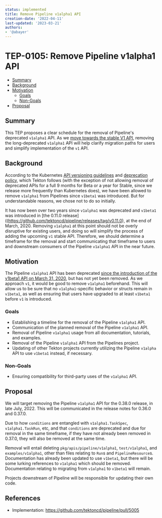 ```yaml
---
status: implemented
title: Remove Pipeline v1alpha1 API
creation-date: '2022-04-11'
last-updated: '2023-03-21'
authors:
- '@abayer'
---
```


# TEP-0105: Remove Pipeline v1alpha1 API

<!-- toc -->
- [Summary](#summary)
- [Background](#background)
- [Motivation](#motivation)
  - [Goals](#goals)
  - [Non-Goals](#non-goals)
- [Proposal](#proposal)
<!-- /toc -->

## Summary

This TEP proposes a clear schedule for the removal of Pipeline's deprecated
`v1alpha1` API. As we [move towards the stable V1 API](./0096-pipelines-v1-api.md),
removing the long-deprecated `v1alpha1` API will help clarify migration paths for
users and simplify implementation of the `v1` API.

## Background

According to the Kubernetes [API versioning guidelines](https://kubernetes.io/docs/reference/using-api/api-overview/#api-versioning) and [deprecation policy](https://kubernetes.io/docs/reference/using-api/deprecation-policy/),
which Tekton follows (with the exception of not allowing removal of deprecated
APIs for a full 9 months for Beta or a year for Stable, since we release more
frequently than Kubernetes does), we have been allowed to remove `v1alpha1`
from Pipelines since `v1beta1` was introduced. But for understandable reasons,
we chose not to do so initially.

It has now been over two years since `v1alpha1` was deprecated and `v1beta1`
was introduced in [the 0.11.0 release]((https://github.com/tektoncd/pipeline/releases/tag/v0.11.0),
at the end of March, 2020. Removing `v1alpha1` at this point should not be
overly disruptive for existing users, and doing so will simplify the process of
adding the upcoming `v1` stable API. Therefore, we should determine a timeframe
for the removal and start communicating that timeframe to users and downstream
consumers of the Pipeline `v1alpha1` API in the near future.

## Motivation

The Pipeline `v1alpha1` API has been deprecated [since the introduction of the v1beta1 API on March 31, 2020](https://github.com/tektoncd/pipeline/releases/tag/v0.11.0),
but has not yet been removed. As we approach `v1`, it would be good to remove
`v1alpha1` beforehand. This will allow us to be sure that no `v1alpha1`-specific
behavior or structs remain in `v1beta1`, as well as ensuring that users have
upgraded to at least `v1beta1` before `v1` is introduced.


### Goals

- Establishing a timeline for the removal of the Pipeline `v1alpha1` API.
- Communication of the planned removal of the Pipeline `v1alpha1` API.
- Removal of Pipeline `v1alpha1` usage from all documentation, tutorials, and
  examples.
- Removal of the Pipeline `v1alpha1` API from the Pipelines project.
- Updating of other Tekton projects currently utilizing the Pipeline `v1alpha`
  API to use `v1beta1` instead, if necessary.

### Non-Goals

- Ensuring compatibility for third-party uses of the `v1alpha1` API.

## Proposal

We will target removing the Pipeline `v1alpha1` API for the 0.38.0 release, in
late July, 2022. This will be communicated in the release notes for 0.36.0 and 0.37.0.

Due to how `conditions` are entangled with `v1alpha1.TaskSpec`, `v1alpha1.TaskRun`, etc, 
and that `conditions` are deprecated and due for removal in the same timeframe, if 
they have not already been removed in 0.37.0, they will also be removed at the same
time.

Removal will entail deleting `pkg/apis/pipeline/v1alpha1`, `test/v1alpha1`,
and `examples/v1alpha1`, other than files relating to `Run`s and `PipelineResource`s.
Documentation has already been updated to use `v1beta1`, but there will be
some lurking references to `v1alpha1` which should be removed. Documentation
relating to migrating from `v1alpha1` to `v1beta1` will remain.

Projects downstream of Pipeline will be responsible for updating their own code.

## References

- Implementation: https://github.com/tektoncd/pipeline/pull/5005
